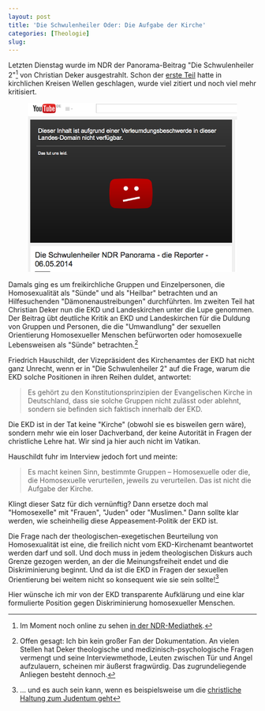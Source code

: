 ```yaml
---
layout: post
title: 'Die Schwulenheiler Oder: Die Aufgabe der Kirche'
categories: [Theologie]
slug: 
---
```


Letzten Dienstag wurde im NDR der Panorama-Beitrag "Die Schwulenheiler 2"[^1] von Christian Deker ausgestrahlt. Schon der [erste Teil](http://www.ndr.de/fernsehen/sendungen/panorama_die_reporter/Einsatz-vor-laufender-Kamera,sendung86932.html) hatte in kirchlichen Kreisen Wellen geschlagen, wurde viel zitiert und noch viel mehr kritisiert.

[^1]: Im Moment noch online zu sehen [in der NDR-Mediathek](http://www.ndr.de/fernsehen/sendungen/panorama_die_reporter/Die-Schwulenheiler-2,sendung370984.html).

<figure><img src='/images/schwulenheiler.png' /><figcaption></figcaption></figure>

Damals ging es um freikirchliche Gruppen und Einzelpersonen, die Homosexualität als "Sünde" und als "Heilbar" betrachten und an Hilfesuchenden "Dämonenaustreibungen" durchführten. Im zweiten Teil hat Christian Deker nun die EKD und Landeskirchen unter die Lupe genommen. Der Beitrag übt deutliche Kritik an EKD und Landeskirchen für die Duldung von Gruppen und Personen, die die "Umwandlung" der sexuellen Orientierung Homosexueller Menschen befürworten oder homosexuelle Lebensweisen als "Sünde" betrachten.[^2]

[^2]: Offen gesagt: Ich bin kein großer Fan der Dokumentation. An vielen Stellen hat Deker theologische und medizinisch-psychologische Fragen vermengt und seine Interviewmethode, Leuten zwischen Tür und Angel aufzulauern, scheinen mir äußerst fragwürdig. Das zugrundeliegende Anliegen besteht dennoch.

Friedrich Hauschildt, der Vizepräsident des Kirchenamtes der EKD hat nicht ganz Unrecht, wenn er in "Die Schwulenheiler 2" auf die Frage, warum die EKD solche Positionen in ihren Reihen duldet, antwortet:

> Es gehört zu den Konstitutionsprinzipien der Evangelischen Kirche in Deutschland, dass sie solche Gruppen nicht zulässt oder ablehnt, sondern sie befinden sich faktisch innerhalb der EKD.

Die EKD ist in der Tat keine "Kirche" (obwohl sie es bisweilen gern wäre), sondern mehr wie ein loser Dachverband, der keine Autorität in Fragen der christliche Lehre hat. Wir sind ja hier auch nicht im Vatikan.

Hauschildt fuhr im Interview jedoch fort und meinte:

> Es macht keinen Sinn, bestimmte Gruppen – Homosexuelle oder die, die Homosexuelle verurteilen, jeweils zu verurteilen. Das ist nicht die Aufgabe der Kirche.

Klingt dieser Satz für dich vernünftig? Dann ersetze doch mal "Homosexelle" mit "Frauen", "Juden" oder "Muslimen." Dann sollte klar werden, wie scheinheilig diese Appeasement-Politik der EKD ist.

Die Frage nach der theologischen-exegetischen Beurteilung von Homosexualität ist eine, die freilich nicht vom EKD-Kirchenamt beantwortet werden darf und soll. Und doch muss in jedem theologischen Diskurs auch Grenze gezogen werden, an der die Meinungsfreiheit endet und die Diskriminierung beginnt. Und da ist die EKD in Fragen der sexuellen Orientierung bei weitem nicht so konsequent wie sie sein sollte![^3]

[^3]: … und es auch sein kann, wenn es beispielsweise um die [christliche Haltung zum Judentum geht](http://www.ekd.de/EKD-Texte/christen_juden_2000_c-j3.html)

Hier wünsche ich mir von der EKD transparente Aufklärung und eine klar formulierte Position gegen Diskriminierung homosexueller Menschen.